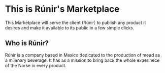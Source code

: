 # This is Rúnir's Marketplace

This Marketplace will serve the client (Rúnir) to publish any product it desires and make it available to its public in a few simple clicks.

## Who is Rúnir?

Rúnir is a company based in Mexico dedicated to the production of mead as a milenary beverage. It has as a mission to bring back the whole experinece of the Norse in every product.
